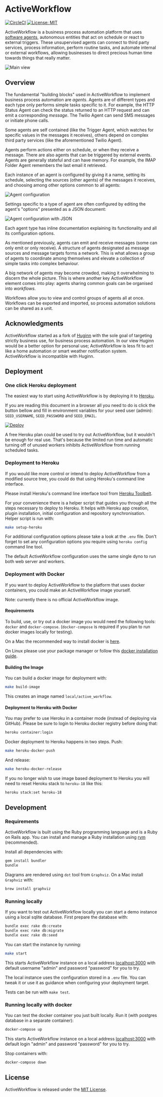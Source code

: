 # ActiveWorkflow

[![CircleCI](https://img.shields.io/circleci/project/github/automaticmode/active_workflow/master.svg)](https://circleci.com/gh/automaticmode/active_workflow)
[![License: MIT](https://img.shields.io/badge/License-MIT-green.svg)](LICENSE)

ActiveWorkflow is a business process automation platform that uses
[software agents](https://en.wikipedia.org/wiki/Software_agent), autonomous
entities that act on schedule or react to external triggers. These unsupervised
agents can connect to third party services, process information, perform
routine tasks, and automate internal or external workflows, allowing businesses
to direct precious human time towards things that really matter.

<img src="media/workflows_screenshot.png"
     srcset="media/workflows_screenshot@2x.png 2x"
     alt="Main view">

## Overview

The fundamental "building blocks" used in ActiveWorkflow to implement business
process automation are *agents*. Agents are of different types and each type only
performs simple tasks specific to it. For example, the HTTP Status Agent can
check the status returned to an HTTP request and can emit a corresponding
*message*. The Twilio Agent can send SMS messages or initiate phone calls.

Some agents are self contained (like the Trigger Agent, which watches for
specific values in the messages it receives), others depend on complex third
party services (like the aforementioned Twilio Agent).

Agents perform actions either on schedule, or when they receive a message. There
are also agents that can be triggered by external events. Agents are generally
stateful and can have memory. For example, the IMAP Folder Agent remembers the
last email it retrieved.

Each instance of an agent is configured by giving it a name, setting its schedule,
selecting the sources (other agents) of the messages it receives, and choosing
among other options common to all agents:

<img src="media/agent_edit_screenshot.png"
     srcset="media/agent_edit_screenshot@2x.png 2x"
     alt="Agent configuration">

Settings specific to a type of agent are often configured by editing
the agent's "options" presented as a JSON document:

<img src="media/agent_edit_json_screenshot.png"
     srcset="media/agent_edit_json_screenshot@2x.png 2x"
     alt="Agent configuration with JSON">

Each agent type has inline documentation explaining its functionality and all
its configuration options.

As mentioned previously, agents can emit and receive messages (some can only
emit or only receive). A structure of agents designated as message sources and
message targets forms a network. This is what allows a group of agents to coordinate
among themselves and elevate a collection of simple tasks into complex behaviour.

A big network of agents may become crowded, making it overwhelming to discern
the whole picture. This is where another key ActiveWorkflow element comes into
play: agents sharing common goals can be organised into *workflows*.

Workflows allow you to view and control groups of agents all at once. Workflows
can be exported and imported, so process automation solutions can be shared as
a unit.

## Acknowledgments

ActiveWorkflow started as a fork of [Huginn](https://github.com/huginn/huginn)
with the sole goal of targeting strictly business use, for business process
automation. In our view Huginn would be a better option for personal use;
ActiveWorkflow is less fit to act like a home automation or smart weather
notification system. ActiveWorkflow is incompatible with Huginn.

## Deployment

### One click Heroku deployment

The easiest way to start using ActiveWorkflow is by deploying it to
[Heroku](https://www.heroku.com/).

If you are reading this document in a browser all you need to do is click the
button bellow and fill in environment variables for your seed user (admin):
`SEED_USERNAME`, `SEED_PASSWORD` and `SEED_EMAIL`.

[![Deploy](https://www.herokucdn.com/deploy/button.svg)](https://heroku.com/deploy?template=https://github.com/automaticmode/active_workflow)

A free Heroku plan could be used to try out ActiveWorkflow, but it wouldn't be
enough for real use. That's because the limited run time and automatic turning
off of unused workers inhibits ActiveWorkflow from running scheduled tasks.

### Deployment to Heroku

If you would like more control or intend to deploy ActiveWorkflow from a modified
source tree, you could do that using Heroku's command line interface.

Please install Heroku's command line interface tool from
[Heroku Toolbelt](https://toolbelt.heroku.com).

For your convenience there is a helper script that guides you through all the
steps necessary to deploy to Heroku. It helps with Heroku app creation, plugin
installation, initial configuration and repository synchronisation. Helper
script is run with:

```sh
make setup-heroku
```

For additional configuration options please take a look at the `.env` file.
Don't forget to set any configuration options you require using `heroku config`
command line tool.

The default ActiveWorkflow configuration uses the same single dyno to run both
web server and workers.


### Deployment with Docker

If you want to deploy ActiveWorkflow to the platform that uses docker
containers, you could make an ActiveWorkflow image yourself.

Note: currently there is no official ActiveWorkflow image.

#### Requirements

To build, use, or try out a docker image you would need the following tools:
`docker` and `docker-compose`. (`docker-compose` is required if you plan to
run docker images locally for testing).

On a Mac the recommended way to install docker is
[here](https://docs.docker.com/docker-for-mac/install/).

On Linux please use your package manager or follow this [docker installation
guide](https://docs.docker.com/install/overview/).


#### Building the Image

You can build a docker image for deployment with:

```sh
make build-image
```

This creates an image named `local/active_workflow`.


#### Deployment to Heroku with Docker

You may prefer to use Heroku in a container mode (instead of deploying via
GitHub). Please be sure to login to Heroku docker registry before doing that:

```sh
heroku container:login
```

Docker deployment to Heroku happens in two steps. Push:

```sh
make heroku-docker-push
```

And release:

```sh
make heroku-docker-release
```

If you no longer wish to use image based deployment to Heroku you will need to
reset Heroku stack to `heroku-18` like this:

```sh
heroku stack:set heroku-18
```


## Development

### Requirements

ActiveWorkflow is built using the Ruby programming language and is a Ruby on Rails
app. You can install and manage a Ruby installation using [rvm](https://rvm.io/)
(recommended).

Install all dependencies with:

```sh
gem install bundler
bundle
```

Diagrams are rendered using `dot` tool from `Graphviz`. On a Mac install
`Graphviz` with:

```sh
brew install graphviz
```

### Running locally

If you want to test out ActiveWorkflow locally you can start a demo instance
using a local sqlite database. First prepare the database with:

```sh
bundle exec rake db:create
bundle exec rake db:migrate
bundle exec rake db:seed
```

You can start the instance by running:

```sh
make start
```

This starts ActiveWorkflow instance on a local address
[localhost:3000](http://localhost:3000) with default username "admin" and password
"password" for you to try.

The local instance uses the configuration stored in a `.env` file. You can tweak it or
use it as guidance when configuring your deployment target.

Tests can be run with `make test`.

### Running locally with docker

You can test the docker container you just built locally. Run it (with
postgres database in a separate container):

```sh
docker-compose up
```

This starts ActiveWorkflow instance on a local address
[localhost:3000](http://localhost:3000) with default login "admin" and password
"password" for you to try.

Stop containers with:

```sh
docker-compose down
```

## License

ActiveWorkflow is released under the [MIT License](LICENSE).
